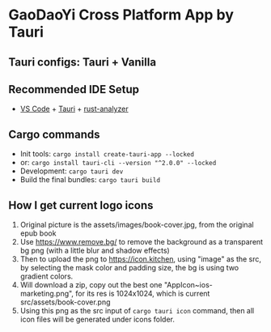 # GaoDaoYi Cross Platform App by Tauri

## Tauri configs: Tauri + Vanilla


## Recommended IDE Setup

- [VS Code](https://code.visualstudio.com/) + [Tauri](https://marketplace.visualstudio.com/items?itemName=tauri-apps.tauri-vscode) + [rust-analyzer](https://marketplace.visualstudio.com/items?itemName=rust-lang.rust-analyzer)

## Cargo commands

- Init tools: ```cargo install create-tauri-app --locked```
- or: ```cargo install tauri-cli --version "^2.0.0" --locked```
- Development: ```cargo tauri dev```
- Build the final bundles: ```cargo tauri build```

## How I get current logo icons

1. Original picture is the assets/images/book-cover.jpg, from the original epub book
2. Use https://www.remove.bg/ to remove the background as a transparent bg png (with a little blur and shadow effects)
3. Then to upload the png to https://icon.kitchen, using "image" as the src, by selecting the mask color and padding size, the bg is using two gradient colors.
4. Will download a zip, copy out the best one "AppIcon~ios-marketing.png", for its res is 1024x1024, which is current src/assets/book-cover.png
5. Using this png as the src input of ```cargo tauri icon``` command, then all icon files will be generated under icons folder.
